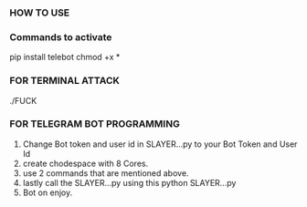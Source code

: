 ### HOW TO USE ###

### Commands to activate ###

pip install telebot
chmod +x *

### FOR TERMINAL ATTACK ###

./FUCK <ip> <port> <time>

### FOR TELEGRAM BOT PROGRAMMING ###

1. Change Bot token and user id in SLAYER...py to your Bot Token and User Id
2. create chodespace with 8 Cores.
3. use 2 commands that are mentioned above.
4. lastly call the SLAYER...py using this python SLAYER...py
5. Bot on enjoy.
